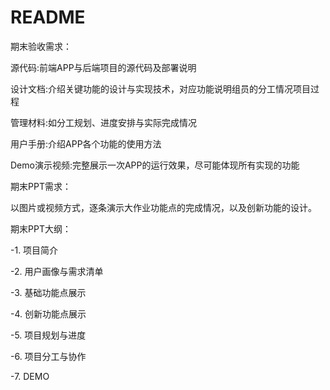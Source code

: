 # README

期末验收需求：

源代码:前端APP与后端项目的源代码及部署说明

设计文档:介绍关键功能的设计与实现技术，对应功能说明组员的分工情况项目过程

管理材料:如分工规划、进度安排与实际完成情况

用户手册:介绍APP各个功能的使用方法

Demo演示视频:完整展示一次APP的运行效果，尽可能体现所有实现的功能



期末PPT需求：

以图片或视频方式，逐条演示大作业功能点的完成情况，以及创新功能的设计。



期末PPT大纲：

-1. 项目简介

-2. 用户画像与需求清单

-3. 基础功能点展示

-4. 创新功能点展示

-5. 项目规划与进度

-6. 项目分工与协作

-7. DEMO